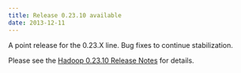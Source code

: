 ```yaml
---
title: Release 0.23.10 available
date: 2013-12-11
---
```

<!---
  Licensed under the Apache License, Version 2.0 (the "License");
  you may not use this file except in compliance with the License.
  You may obtain a copy of the License at

   http://www.apache.org/licenses/LICENSE-2.0

  Unless required by applicable law or agreed to in writing, software
  distributed under the License is distributed on an "AS IS" BASIS,
  WITHOUT WARRANTIES OR CONDITIONS OF ANY KIND, either express or implied.
  See the License for the specific language governing permissions and
  limitations under the License. See accompanying LICENSE file.
-->

A point release for the 0.23.X line. Bug fixes to continue
stabilization.

Please see the [Hadoop 0.23.10 Release
Notes](http://hadoop.apache.org/docs/r0.23.10/hadoop-project-dist/hadoop-common/releasenotes.html)
for details.

